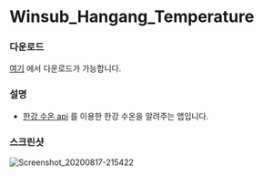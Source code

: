 # Winsub_Hangang_Temperature

### 다운로드
[여기](https://github.com/winsub/Winsub_Hangang_Temperature_App/releases) 에서 다운로드가 가능합니다.

### 설명

* [한강 수온 api](https://hangang.life/api/) 를 이용한 한강 수온을 알려주는 앱입니다.

### 스크린샷

![Screenshot_20200817-215422](https://github.com/winsub/Winsub_Hangang_Temperature_App/blob/master/screenshot/Screenshot_20200817-215422.jpg?raw=true)
